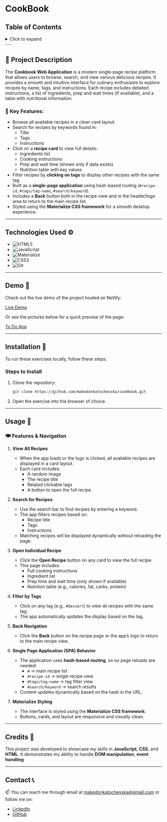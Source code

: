 # CookBook

## Table of Contents

<details>
  <summary>Click to expand</summary>
  - 📜 Project Description <br>
  - ⚙️ Technologies Used <br>
  - 🎥 Demo <br>
  - 🔨 Installation <br>
  - 🚀 Usage <br>
  - 📝 Credits <br>
  - 📞 Contact <br>
</details>
---

## 📜 Project Description

The **Cookbook Web Application** is a modern single-page recipe platform that allows users to browse, search, and view various delicious recipes. It provides a smooth and intuitive interface for culinary enthusiasts to explore recipes by name, tags, and instructions. Each recipe includes detailed instructions, a list of ingredients, prep and wait times (if available), and a table with nutritional information.

### 🔑 Key Features:

- Browse all available recipes in a clean card layout.
- Search for recipes by keywords found in:
  - Title
  - Tags
  - Instructions
- Click on a **recipe card** to view full details:
  - Ingredients list
  - Cooking instructions
  - Prep and wait time (shown only if data exists)
  - Nutrition table with key values
- Filter recipes by **clicking on tags** to display other recipes with the same tag.
- Built as a **single-page application** using hash-based routing (`#recipe-id`, `#tags/tag-name`, `#search/keyword`).
- Includes a **Back** button both in the recipe view and in the header/logo area to return to the main recipe list.
- Styled using the **Materialize CSS framework** for a smooth desktop experience.

---

## Technologies Used ⚙️

- ![HTML5](https://img.shields.io/badge/HTML5-E34F26?style=flat-square&logo=html5&logoColor=white)
- ![JavaScript](https://img.shields.io/badge/JavaScript-F7DF1E?style=flat-square&logo=javascript&logoColor=black)
- ![Materialize](https://img.shields.io/badge/Materialize-C2185B?style=flat-square&logo=google&logoColor=white)
- ![CSS3](https://img.shields.io/badge/CSS3-1572B6?style=flat-square&logo=css3&logoColor=white)
- ![Git](https://img.shields.io/badge/Git-F05032?style=flat-square&logo=git&logoColor=white)

---

## Demo 🎥

Check out the live demo of the project hosted on Netlify:

<a href="https://to-do-application-makedonkatochevska.netlify.app/" target="_blank">Live Demo</a>

Or see the pictures below for a quick preview of the page:

<a href="https://i.imghippo.com/files/Xaiv5611QPw.png" target="_blank">To Do App</a>

---

## Installation 🔨

To run these exercises locally, follow these steps:

### Steps to Install

1. Clone the repository:

   ```bash
   git clone https://github.com/makedonkatochevska/cookbook.git

   ```

2. Open the exercise into the browser of choice.

---

## Usage 🚀

### 🍽 Features & Navigation

1. **View All Recipes**

   - When the app loads or the logo is clicked, all available recipes are displayed in a card layout.
   - Each card includes:
     - A random image
     - The recipe title
     - Related clickable tags
     - A button to open the full recipe

2. **Search for Recipes**

   - Use the search bar to find recipes by entering a keyword.
   - The app filters recipes based on:
     - Recipe title
     - Tags
     - Instructions
   - Matching recipes will be displayed dynamically without reloading the page.

3. **Open Individual Recipe**

   - Click the **Open Recipe** button on any card to view the full recipe.
   - This page includes:
     - Full cooking instructions
     - Ingredient list
     - Prep time and wait time (only shown if available)
     - Nutrition table (e.g., calories, fat, carbs, protein)

4. **Filter by Tags**

   - Click on any tag (e.g., `#dessert`) to view all recipes with the same tag.
   - The app automatically updates the display based on the tag.

5. **Back Navigation**

   - Click the **Back** button on the recipe page or the app’s logo to return to the main recipe view.

6. **Single Page Application (SPA) Behavior**

   - The application uses **hash-based routing**, so no page reloads are needed:
     - `#` → main recipe list
     - `#recipe-id` → single recipe view
     - `#tags/tag-name` → tag filter view
     - `#search/keyword` → search results
   - Content updates dynamically based on the hash in the URL.

7. **Materialize Styling**

   - The interface is styled using the **Materialize CSS framework**.
   - Buttons, cards, and layout are responsive and visually clean.

---

## Credits 📝

This project was developed to showcase my skills in **JavaScript**, **CSS**, and **HTML**. It demonstrates my ability to handle **DOM manipulation**, **event handling**

---

## Contact 📞

📫 You can reach me through email at [makedonkatochevska@gmail.com](mailto:makedonkatochevska@gmail.com) or follow me on:

- [LinkedIn](https://www.linkedin.com/in/makedonka-tochevska)
- [GitHub](https://github.com/makedonkatochevska)
